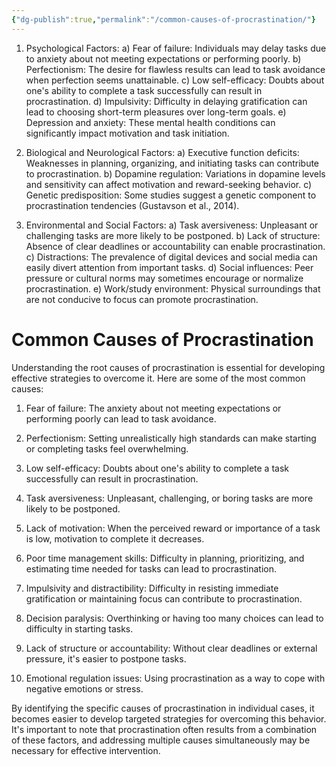 ```yaml
---
{"dg-publish":true,"permalink":"/common-causes-of-procrastination/"}
---
```




1. Psychological Factors:
   a) Fear of failure: Individuals may delay tasks due to anxiety about not meeting expectations or performing poorly.
   b) Perfectionism: The desire for flawless results can lead to task avoidance when perfection seems unattainable.
   c) Low self-efficacy: Doubts about one's ability to complete a task successfully can result in procrastination.
   d) Impulsivity: Difficulty in delaying gratification can lead to choosing short-term pleasures over long-term goals.
   e) Depression and anxiety: These mental health conditions can significantly impact motivation and task initiation.

2. Biological and Neurological Factors:
   a) Executive function deficits: Weaknesses in planning, organizing, and initiating tasks can contribute to procrastination.
   b) Dopamine regulation: Variations in dopamine levels and sensitivity can affect motivation and reward-seeking behavior.
   c) Genetic predisposition: Some studies suggest a genetic component to procrastination tendencies (Gustavson et al., 2014).

3. Environmental and Social Factors:
   a) Task aversiveness: Unpleasant or challenging tasks are more likely to be postponed.
   b) Lack of structure: Absence of clear deadlines or accountability can enable procrastination.
   c) Distractions: The prevalence of digital devices and social media can easily divert attention from important tasks.
   d) Social influences: Peer pressure or cultural norms may sometimes encourage or normalize procrastination.
   e) Work/study environment: Physical surroundings that are not conducive to focus can promote procrastination.

# Common Causes of Procrastination

Understanding the root causes of procrastination is essential for developing effective strategies to overcome it. Here are some of the most common causes:

1. Fear of failure: The anxiety about not meeting expectations or performing poorly can lead to task avoidance.

2. Perfectionism: Setting unrealistically high standards can make starting or completing tasks feel overwhelming.

3. Low self-efficacy: Doubts about one's ability to complete a task successfully can result in procrastination.

4. Task aversiveness: Unpleasant, challenging, or boring tasks are more likely to be postponed.

5. Lack of motivation: When the perceived reward or importance of a task is low, motivation to complete it decreases.

6. Poor time management skills: Difficulty in planning, prioritizing, and estimating time needed for tasks can lead to procrastination.

7. Impulsivity and distractibility: Difficulty in resisting immediate gratification or maintaining focus can contribute to procrastination.

8. Decision paralysis: Overthinking or having too many choices can lead to difficulty in starting tasks.

9. Lack of structure or accountability: Without clear deadlines or external pressure, it's easier to postpone tasks.

10. Emotional regulation issues: Using procrastination as a way to cope with negative emotions or stress.

By identifying the specific causes of procrastination in individual cases, it becomes easier to develop targeted strategies for overcoming this behavior. It's important to note that procrastination often results from a combination of these factors, and addressing multiple causes simultaneously may be necessary for effective intervention.
